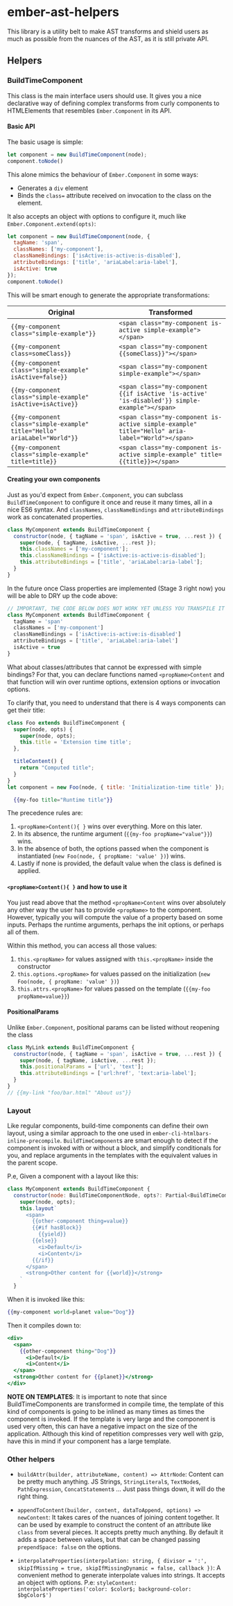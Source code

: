 # ember-ast-helpers

This library is a utility belt to make AST transforms and shield users as much as possible from
the nuances of the AST, as it is still private API.



## Helpers

### BuildTimeComponent

This class is the main interface users should use. It gives you a nice declarative way of defining
complex transforms from curly components to HTMLElements that resembles `Ember.Component` in its
API.

#### Basic API

The basic usage is simple:
```js
let component = new BuildTimeComponent(node);
component.toNode()
```

This alone mimics the behaviour of `Ember.Component` in some ways:
- Generates a `div` element
- Binds the `class=` attribute received on invocation to the class on the element.

It also accepts an object with options to configure it, much like `Ember.Component.extend(opts)`:

```js
let component = new BuildTimeComponent(node, {
  tagName: 'span',
  classNames: ['my-component'],
  classNameBindings: ['isActive:is-active:is-disabled'],
  attributeBindings: ['title', 'ariaLabel:aria-label'],
  isActive: true
});
component.toNode()
```

This will be smart enough to generate the appropriate transformations:

| Original                                       | Transformed                          |
|------------------------------------------------|--------------------------------------|
| `{{my-component class="simple-example"}}`      | `<span class="my-component is-active simple-example"></span>` |
| `{{my-component class=someClass}}`      | `<span class="my-component {{someClass}}"></span>` |
| `{{my-component class="simple-example" isActive=false}}`      | `<span class="my-component simple-example"></span>` |
| `{{my-component class="simple-example" isActive=isActive}}`   | `<span class="my-component {{if isActive 'is-active' 'is-disabled'}} simple-example"></span>` |
| `{{my-component class="simple-example" title="Hello" ariaLabel="World"}}`   | `<span class="my-component is-active simple-example" title="Hello" aria-label="World"></span>` |
| `{{my-component class="simple-example" title=title}}`   | `<span class="my-component is-active simple-example" title={{title}}></span>` |

#### Creating your own components
Just as you'd expect from `Ember.Component`, you can subclass `BuildTimeComponent` to configure it
once and reuse it many times, all in a nice ES6 syntax. And `classNames`, `classNameBindings` and
`attributeBindings` work as concatenated properties.

```js
class MyComponent extends BuildTimeComponent {
  constructor(node, { tagName = 'span', isActive = true, ...rest }) {
    super(node, { tagName, isActive, ...rest });
    this.classNames = ['my-component'];
    this.classNameBindings = ['isActive:is-active:is-disabled'];
    this.attributeBindings = ['title', 'ariaLabel:aria-label'];
  }
}
```

In the future once Class properties are implemented (Stage 3 right now) you will be able to DRY up the
code above:

```js
// IMPORTANT, THE CODE BELOW DOES NOT WORK YET UNLESS YOU TRANSPILE IT
class MyComponent extends BuildTimeComponent {
  tagName = 'span'
  classNames = ['my-component']
  classNameBindings = ['isActive:is-active:is-disabled']
  attributeBindings = ['title', 'ariaLabel:aria-label']
  isActive = true
}
```


What about classes/attributes that cannot be expressed with simple bindings?
For that, you can declare functions named `<propName>Content` and that function
will win over runtime options, extension options or invocation options.

To clarify that, you need to understand that there is 4 ways components can get their title:
```js
class Foo extends BuildTimeComponent {
  super(node, opts) {
    super(node, opts);
    this.title = 'Extension time title';
  },

  titleContent() {
    return "Computed title";
  }
}
let component = new Foo(node, { title: 'Initialization-time title' });
```
```hbs
  {{my-foo title="Runtime title"}}
```

The precedence rules are:

1) `<propName>Content(){ }` wins over everything. More on this later.
2) In its absence, the runtime argument (`{{my-foo propName="value"}}`) wins.
3) In the absence of both, the options passed when the component is instantiated (`new Foo(node, { propName: 'value' })`) wins.
4) Lastly if none is provided, the default value when the class is defined is applied.

#### `<propName>Content(){ }` and how to use it

You just read above that the method `<propName>Content` wins over absolutely any other way the user
has to provide `<propName>` to the component. However, typically you will compute the value of a property
based on some inputs. Perhaps the runtime arguments, perhaps the init options, or perhaps all of them.

Within this method, you can access all those values:

1) `this.<propName>` for values assigned with `this.<propName>` inside the constructor
2) `this.options.<propName>` for values passed on the initialization (`new Foo(node, { propName: 'value' })`)
3) `this.attrs.<propName>` for values passed on the template (`{{my-foo propName=value}}`)

#### PositionalParams

Unlike `Ember.Component`, positional params can be listed without reopening the class

```js
class MyLink extends BuildTimeComponent {
  constructor(node, { tagName = 'span', isActive = true, ...rest }) {
    super(node, { tagName, isActive, ...rest });
    this.positionalParams = ['url', 'text'];
    this.attributeBindings = ['url:href', 'text:aria-label'];
  }
}
// {{my-link "foo/bar.html" "About us"}}
```

### Layout

Like regular components, build-time components can define their own layout, using a similar approach
to the one used in `ember-cli-htmlbars-inline-precompile`.
`BuildTimeComponent`s are smart enough to detect if the component is invoked with or without a block,
and simplify conditionals for you, and replace arguments in the templates with the equivalent values
in the parent scope.

P.e, Given a component with a layout like this:
```js
class MyComponent extends BuildTimeComponent {
  constructor(node: BuildTimeComponentNode, opts?: Partial<BuildTimeComponentOptions>) {
    super(node, opts);
    this.layout`
      <span>
        {{other-component thing=value}}
        {{#if hasBlock}}
          {{yield}}
        {{else}}
          <i>Default</i>
          <i>Content</i>
        {{/if}}
      </span>
      <strong>Other content for {{world}}</strong>
    `
  }
```

When it is invoked like this:

```hbs
{{my-component world=planet value="Dog"}}
```

Then it compiles down to:

```hbs
<div>
  <span>
    {{other-component thing="Dog"}}
      <i>Default</i>
      <i>Content</i>
  </span>
  <strong>Other content for {{planet}}</strong>
</div>
```

**NOTE ON TEMPLATES**: It is important to note that since BuildTimeComponents are transformed in compile time,
the template of this kind of components is going to be inlined as many times as times the component is
invoked. If the template is very large and the component is used very often, this can have a negative impact
on the size of the application. Although this kind of repetition compresses very well with gzip, have this
in mind if your component has a large template.

### Other helpers

- `buildAttr(builder, attributeName, content) => AttrNode`:  Content can be pretty much anything. JS Strings, `StringLiteral`s, `TextNode`s, `PathExpression`, `ConcatStatement`s ... Just pass things down, it will do the right thing.

- `appendToContent(builder, content, dataToAppend, options) => newContent`: It takes cares of the nuances of joining content together. It can be used by example to construct the content of an attribute like `class` from several pieces. It accepts pretty much anything. By default it adds a space between values, but that can be changed passing `prependSpace: false` on the options.

- `interpolateProperties(interpolation: string, { divisor = ':', skipIfMissing = true, skipIfMissingDynamic = false, callback })`: A convenient method to generate interpolate values into strings. It accepts an object with options.
P.e: `styleContent: interpolateProperties('color: $color$; background-color: $bgColor$')`
